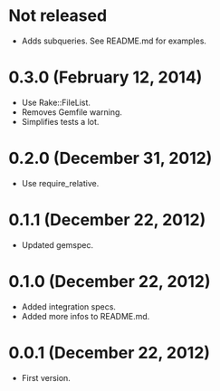 # Not released
* Adds subqueries. See README.md for examples.

# 0.3.0 (February 12, 2014)
* Use Rake::FileList.
* Removes Gemfile warning.
* Simplifies tests a lot.

# 0.2.0 (December 31, 2012)
* Use require_relative.

# 0.1.1 (December 22, 2012)
* Updated gemspec.

# 0.1.0 (December 22, 2012)
* Added integration specs.
* Added more infos to README.md.

# 0.0.1 (December 22, 2012)
* First version.
